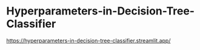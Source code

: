 # Hyperparameters-in-Decision-Tree-Classifier
https://hyperparameters-in-decision-tree-classifier.streamlit.app/
